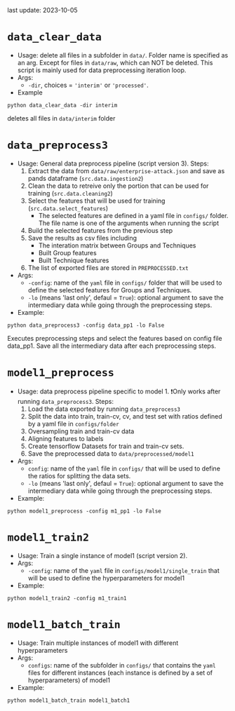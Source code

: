 last update: 2023-10-05
# `data_clear_data`
- Usage: delete all files in a subfolder in `data/`. Folder name is specified as an arg. Except for files in `data/raw`, which can NOT be deleted. This script is mainly used for data preprocessing iteration loop.
- Args: 
    - `-dir`,  choices = `'interim'` or `'processed'`.
- Example 
```
python data_clear_data -dir interim
```
deletes all files in `data/interim` folder
# `data_preprocess3`
- Usage: General data preprocess pipeline (script version 3). Steps:
    1. Extract the data from `data/raw/enterprise-attack.json` and save as pands dataframe (`src.data.ingestion2`)
    2. Clean the data to retreive only the portion that can be used for training (`src.data.cleaning2`)
    3. Select the features that will be used for training (`src.data.select_features`)
        - The selected features are defined in a yaml file in `configs/` folder. 
        The file name is one of the arguments when running the script
    4. Build the selected features from the previous step
    5. Save the results as csv files including
        - The interation matrix between Groups and Techniques
        - Built Group features
        - Built Technique features
    6. The list of exported files are stored in `PREPROCESSED.txt`
- Args: 
    - `-config`: name of the `yaml` file in `configs/` folder that will be used to define the selected features for Groups and Techniques.
    - `-lo`  (means 'last only', defaul = `True`): optional argument to save the intermediary data while going through the preprocessing steps.
- Example: 
```
python data_preprocess3 -config data_pp1 -lo False
```
Executes preprocessing steps and select the features based on config file data_pp1. Save all the intermediary data after each preprocessing steps.

# `model1_preprocess`
- Usage: data preprocess pipeline specific to model 1. ❗Only works after running `data_preprocess3`. Steps: 
    1. Load the data exported by running `data_preprocess3`
    2. Split the data into train, train-cv, cv, and test set with ratios defined by a yaml file in `configs/folder`
    3. Oversampling train and train-cv data
    4. Aligning features to labels
    5. Create tensorflow Datasets for train and train-cv sets.
    6. Save the preprocessed data to `data/preprocessed/model1`
- Args: 
    - `config`: name of the `yaml` file in `configs/` that will be used to define the ratios for splitting the data sets.
    - `-lo`  (means 'last only', defaul = `True`): optional argument to save the intermediary data while going through the preprocessing steps.
- Example: 
```
python model1_preprocess -config m1_pp1 -lo False
```
# `model1_train2`
- Usage: Train a single instance of model1 (script version 2). 
- Args: 
    - `-config`:  name of the `yaml` file in `configs/model1/single_train` that will be used to define the hyperparameters for model1
- Example: 
```
python model1_train2 -config m1_train1
```

# `model1_batch_train`
- Usage: Train multiple instances of model1 with different hyperparameters
- Args: 
    - `configs`: name of the subfolder in `configs/` that contains the `yaml` files for different instances (each instance is defined by a set of hyperparameters) of model1
- Example: 
```
python model1_batch_train model1_batch1
```